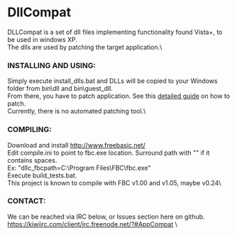 # DllCompat

DLLCompat is a set of dll files implementing functionality found Vista+, to be used in windows XP.\
The dlls are used by patching the target application.\

### INSTALLING AND USING:
Simply execute install_dlls.bat and DLLs will be copied to your Windows folder from bin\dll and bin\guest_dll.\
From there, you have to patch application. See this [detailed guide](docs/patching_tut.md) on how to patch.\
Currently, there is no automated patching tool.\

### COMPILING:
Download and install http://www.freebasic.net/ \
Edit compile.ini to point to fbc.exe location. Surround path with "" if it contains spaces.\
Ex: "dllc_fbcpath=C:\Program Files\FBC\fbc.exe"\
Execute build_tests.bat.\
This project is known to compile with FBC v1.00 and v1.05, maybe v0.24\


### CONTACT:
We can be reached via IRC below, or Issues section here on github.\
https://kiwiirc.com/client/irc.freenode.net/?#AppCompat \